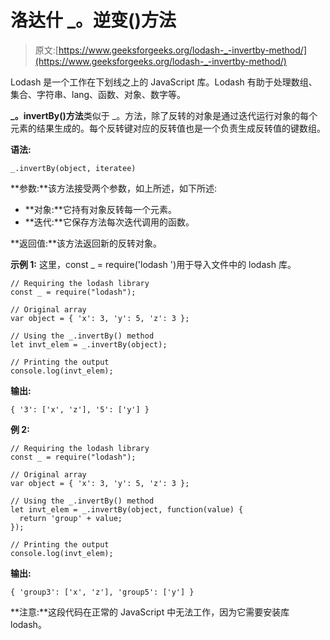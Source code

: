 # 洛达什 _。逆变()方法

> 原文:[https://www.geeksforgeeks.org/lodash-_-invertby-method/](https://www.geeksforgeeks.org/lodash-_-invertby-method/)

Lodash 是一个工作在下划线之上的 JavaScript 库。Lodash 有助于处理数组、集合、字符串、lang、函数、对象、数字等。

**_。invertBy()方法**类似于 _。方法，除了反转的对象是通过迭代运行对象的每个元素的结果生成的。每个反转键对应的反转值也是一个负责生成反转值的键数组。

**语法:**

```
_.invertBy(object, iteratee)
```

**参数:**该方法接受两个参数，如上所述，如下所述:

*   **对象:**它持有对象反转每一个元素。
*   **迭代:**它保存方法每次迭代调用的函数。

**返回值:**该方法返回新的反转对象。

**示例 1:** 这里，const _ = require('lodash ')用于导入文件中的 lodash 库。

```
// Requiring the lodash library 
const _ = require("lodash"); 

// Original array 
var object = { 'x': 3, 'y': 5, 'z': 3 };

// Using the _.invertBy() method
let invt_elem = _.invertBy(object);

// Printing the output 
console.log(invt_elem);
```

**输出:**

```
{ '3': ['x', 'z'], '5': ['y'] }

```

**例 2:**

```
// Requiring the lodash library 
const _ = require("lodash"); 

// Original array 
var object = { 'x': 3, 'y': 5, 'z': 3 };

// Using the _.invertBy() method
let invt_elem = _.invertBy(object, function(value) {
  return 'group' + value;
});

// Printing the output 
console.log(invt_elem);
```

**输出:**

```
{ 'group3': ['x', 'z'], 'group5': ['y'] }

```

**注意:**这段代码在正常的 JavaScript 中无法工作，因为它需要安装库 lodash。